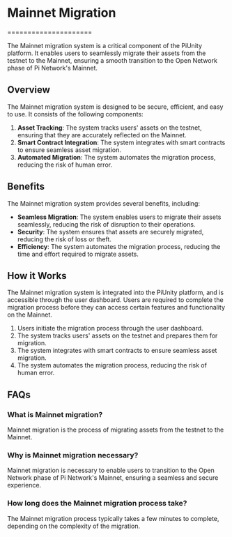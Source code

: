 # Mainnet Migration
=====================

The Mainnet migration system is a critical component of the PiUnity platform. It enables users to seamlessly migrate their assets from the testnet to the Mainnet, ensuring a smooth transition to the Open Network phase of Pi Network's Mainnet.

## Overview
The Mainnet migration system is designed to be secure, efficient, and easy to use. It consists of the following components:

1. **Asset Tracking**: The system tracks users' assets on the testnet, ensuring that they are accurately reflected on the Mainnet.
2. **Smart Contract Integration**: The system integrates with smart contracts to ensure seamless asset migration.
3. **Automated Migration**: The system automates the migration process, reducing the risk of human error.

## Benefits
The Mainnet migration system provides several benefits, including:

* **Seamless Migration**: The system enables users to migrate their assets seamlessly, reducing the risk of disruption to their operations.
* **Security**: The system ensures that assets are securely migrated, reducing the risk of loss or theft.
* **Efficiency**: The system automates the migration process, reducing the time and effort required to migrate assets.

## How it Works
The Mainnet migration system is integrated into the PiUnity platform, and is accessible through the user dashboard. Users are required to complete the migration process before they can access certain features and functionality on the Mainnet.

1. Users initiate the migration process through the user dashboard.
2. The system tracks users' assets on the testnet and prepares them for migration.
3. The system integrates with smart contracts to ensure seamless asset migration.
4. The system automates the migration process, reducing the risk of human error.

## FAQs
### What is Mainnet migration?
Mainnet migration is the process of migrating assets from the testnet to the Mainnet.

### Why is Mainnet migration necessary?
Mainnet migration is necessary to enable users to transition to the Open Network phase of Pi Network's Mainnet, ensuring a seamless and secure experience.

### How long does the Mainnet migration process take?
The Mainnet migration process typically takes a few minutes to complete, depending on the complexity of the migration.
